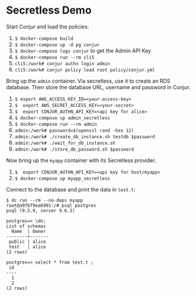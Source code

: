 # Secretless Demo

Start Conjur and load the policies:

1. `$ docker-compose build`
2. `$ docker-compose up -d pg conjur`
3. `$ docker-compose logs conjur` to get the Admin API Key
4. `$ docker-compose run --rm cli5`
5. `cli5:/work# conjur authn login admin`
5. `cli5:/work# conjur policy load root policy/conjur.yml`

Bring up the `admin` container. Via secretless, use it to create an RDS database. Then store the database URL, username and password in Conjur.

1. `$ export AWS_ACCESS_KEY_ID=<your-access-key>`
2. `$  export AWS_SECRET_ACCESS_KEY=<your-secret>`
3. `$  export CONJUR_AUTHN_API_KEY=<api key for alice>`
4. `$ docker-compose up admin_secretless`
5. `$ docker-compose run --rm admin`
6. `admin:/work# password=$(openssl rand -hex 12)`
7. `admin:/work# ./create_db_instance.sh testdb $password`
8. `admin:/work# ./wait_for_db_instance.sh`
9. `admin:/work# ./store_db_password.sh $password`

Now bring up the `myapp` container with its Secretless provider. 

1. `$  export CONJUR_AUTHN_API_KEY=<api key for host/myapp>`
2. `$ docker-compose up myapp_secretless`

Connect to the database and print the data in `test.t`:

```sh-session
$ dc run --rm --no-deps myapp
root@a976f9ea6901:/# psql postgres
psql (9.5.9, server 9.6.3)

postgres=> \dn;
List of schemas
  Name  | Owner
--------+-------
 public | alice
 test   | alice
(2 rows)

postgres=> select * from test.t ;
 id
----
  1
  2
(2 rows)
```
